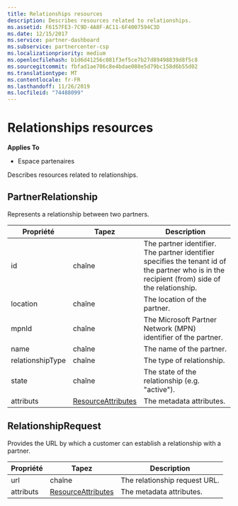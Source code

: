 ```yaml
---
title: Relationships resources
description: Describes resources related to relationships.
ms.assetid: F6157FE3-7C9D-4A8F-AC11-6F4007594C3D
ms.date: 12/15/2017
ms.service: partner-dashboard
ms.subservice: partnercenter-csp
ms.localizationpriority: medium
ms.openlocfilehash: b1d6d41256c081f3ef5ce7b27d89498839d8f5c8
ms.sourcegitcommit: fbfad1ae706c8e4bdae080e5d79bc158d6b55d02
ms.translationtype: MT
ms.contentlocale: fr-FR
ms.lasthandoff: 11/26/2019
ms.locfileid: "74488099"
---
```

# <a name="relationships-resources"></a>Relationships resources


**Applies To**

- Espace partenaires

Describes resources related to relationships.

## <a name="span-idpartnerrelationshipspan-idpartnerrelationshipspan-idpartnerrelationshippartnerrelationship"></a><span id="PartnerRelationship"/><span id="partnerrelationship"/><span id="PARTNERRELATIONSHIP"/>PartnerRelationship


Represents a relationship between two partners.

| Propriété         | Tapez                                                           | Description                                                                                                                                    |
|------------------|----------------------------------------------------------------|------------------------------------------------------------------------------------------------------------------------------------------------|
| id               | chaîne                                                         | The partner identifier. The partner identifier specifies the tenant id of the partner who is in the recipient (from) side of the relationship. |
| location         | chaîne                                                         | The location of the partner.                                                                                                                   |
| mpnId            | chaîne                                                         | The Microsoft Partner Network (MPN) identifier of the partner.                                                                                 |
| name             | chaîne                                                         | The name of the partner.                                                                                                                       |
| relationshipType | chaîne                                                         | The type of relationship.                                                                                                                      |
| state            | chaîne                                                         | The state of the relationship (e.g. "active").                                                                                                 |
| attributs       | [ResourceAttributes](utility-resources.md#resourceattributes) | The metadata attributes.                                                                                                                       |

 

## <a name="span-idrelationshiprequestspan-idrelationshiprequestspan-idrelationshiprequestrelationshiprequest"></a><span id="RelationshipRequest"/><span id="relationshiprequest"/><span id="RELATIONSHIPREQUEST"/>RelationshipRequest


Provides the URL by which a customer can establish a relationship with a partner.

| Propriété   | Tapez                                                           | Description                   |
|------------|----------------------------------------------------------------|-------------------------------|
| url        | chaîne                                                         | The relationship request URL. |
| attributs | [ResourceAttributes](utility-resources.md#resourceattributes) | The metadata attributes.      |

 

 

 





